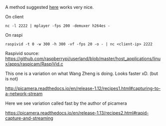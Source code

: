 A method suggested [here](https://raspberrypi.stackexchange.com/questions/27082/how-to-stream-raspivid-to-linux-and-osx-using-gstreamer-vlc-or-netcat) works very nice.

On client
```
nc -l 2222 | mplayer -fps 200 -demuxer h264es -
```

On raspi
```
raspivid -t 0 -w 300 -h 300 -vf -fps 20 -o - | nc <client-ip> 2222
```

Raspivid source:
https://github.com/raspberrypi/userland/blob/master/host_applications/linux/apps/raspicam/RaspiVid.c



This one is a variation on what Wang Zheng is doing. Looks faster xD. (but is not)

http://picamera.readthedocs.io/en/release-1.12/recipes1.html#capturing-to-a-network-stream

Here we see  variation called fast by the author of picamera


https://picamera.readthedocs.io/en/release-1.13/recipes2.html#rapid-capture-and-streaming
